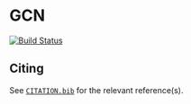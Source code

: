 # GCN

[![Build Status](https://travis-ci.com/alok/GCN.jl.svg?branch=master)](https://travis-ci.com/alok/GCN.jl)

## Citing

See [`CITATION.bib`](CITATION.bib) for the relevant reference(s).
